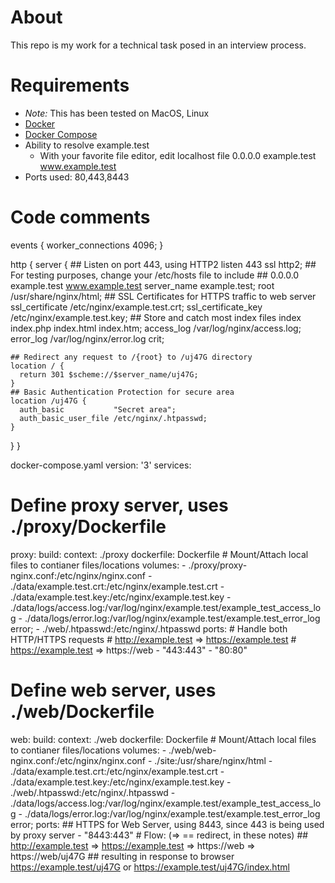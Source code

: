 # About
This repo is my work for a technical task posed in an interview process.

# Requirements
- _Note:_ This has been tested on MacOS, Linux
- [Docker](https://docs.docker.com/v17.12/install/)
- [Docker Compose](https://docs.docker.com/compose/install/)
- Ability to resolve example.test
  - With your favorite file editor, edit localhost file 0.0.0.0  example.test www.example.test
- Ports used: 80,443,8443

# Code comments

events {
  worker_connections  4096;
}

http {
  server {
    ## Listen on port 443, using HTTP2
    listen                  443 ssl http2;
    ## For testing purposes, change your /etc/hosts file to include
    ## 0.0.0.0 example.test www.example.test
    server_name             example.test;
    root                    /usr/share/nginx/html;
    ## SSL Certificates for HTTPS traffic to web server
    ssl_certificate         /etc/nginx/example.test.crt;
    ssl_certificate_key     /etc/nginx/example.test.key;
    ## Store and catch most index files
    index                   index.php index.html index.htm;
    access_log              /var/log/nginx/access.log;
    error_log               /var/log/nginx/error.log crit;

    ## Redirect any request to /{root} to /uj47G directory
    location / {
      return 301 $scheme://$server_name/uj47G;
    }
    ## Basic Authentication Protection for secure area
    location /uj47G {
      auth_basic           "Secret area";
      auth_basic_user_file /etc/nginx/.htpasswd; 
    }
  }
}


docker-compose.yaml
version: '3'
services:
  # Define proxy server, uses ./proxy/Dockerfile
  proxy:
    build:
      context: ./proxy
      dockerfile: Dockerfile
    # Mount/Attach local files to contianer files/locations
    volumes:
      - ./proxy/proxy-nginx.conf:/etc/nginx/nginx.conf
      - ./data/example.test.crt:/etc/nginx/example.test.crt
      - ./data/example.test.key:/etc/nginx/example.test.key
      - ./data/logs/access.log:/var/log/nginx/example.test/example_test_access_log
      - ./data/logs/error.log:/var/log/nginx/example.test/example.test_error_log error;
      - ./web/.htpasswd:/etc/nginx/.htpasswd
    ports:
      # Handle both HTTP/HTTPS requests
      # http://example.test => https://example.test
      # https://example.test => https://web
      - "443:443"
      - "80:80"
  # Define web server, uses ./web/Dockerfile
  web:
    build:
      context: ./web
      dockerfile: Dockerfile
    # Mount/Attach local files to contianer files/locations
    volumes:
      - ./web/web-nginx.conf:/etc/nginx/nginx.conf
      - ./site:/usr/share/nginx/html
      - ./data/example.test.crt:/etc/nginx/example.test.crt
      - ./data/example.test.key:/etc/nginx/example.test.key
      - ./web/.htpasswd:/etc/nginx/.htpasswd
      - ./data/logs/access.log:/var/log/nginx/example.test/example_test_access_log
      - ./data/logs/error.log:/var/log/nginx/example.test/example.test_error_log error;
    ports:
    ## HTTPS for Web Server, using 8443, since 443 is being used by proxy server
      - "8443:443"
    # Flow: (=> == redirect, in these notes)
    ## http://example.test => https://example.test => https://web => https://web/uj47G
    ## resulting in response to browser https://example.test/uj47G or https://example.test/uj47G/index.html